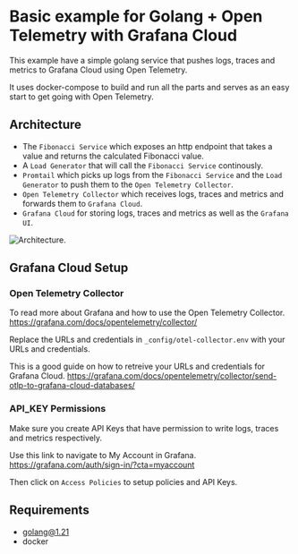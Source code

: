 # Basic example for Golang + Open Telemetry with Grafana Cloud

This example have a simple golang service that pushes logs, traces and metrics to Grafana Cloud using Open Telemetry.

It uses docker-compose to build and run all the parts and serves as an easy start to get going with Open Telemetry.


## Architecture
- The `Fibonacci Service` which exposes an http endpoint that takes a value and returns the calculated Fibonacci value.
- A `Load Generator` that will call the `Fibonacci Service` continously.
- `Promtail` which picks up logs from the `Fibonacci Service` and the `Load Generator` to push them to the `Open Telemetry Collector`.
- `Open Telemetry Collector` which receives logs, traces and metrics and forwards them to `Grafana Cloud`.
- `Grafana Cloud` for storing logs, traces and metrics as well as the `Grafana UI`.

![Architecture](https://www.planttext.com/api/plantuml/png/VLFBRi8m4BpdAxQSGAtK2yUgGaIK2nLLeUV8THPguKVaE2sewhzt0uvZ824NhxqpivDnCYaTiwvIChaJciigHtXAnu_fE4kDTanejCz9CjCERM55YTdKL3fdzZ34FLE5n0SOJ5afEFWzR8o5kP5CR-4UbWLgMAD4XSuUu4UuBvXRjc6QGIfDbGz6y9i0FQj3wL2ryYNQRy6n9FsLBmEsUOB5eJGidoDLp1bBb0Nj8HmCHZsqZVWqcd4kYFBIrE3dzR6osTuDkP4I-MdOSZrRKDiVtAGLrYZQIcAz-TBZ_vBE6BQdi8vP4Qaxk-ivqkp4COQTYFoSOvHGehR_Mg-zA79J64AjwxKNvMss3i_VwXtbvHN5qNjm7pJEsaDhLAJGWMXWsKSHfNxvdRHovxWET_N85d0nCI2YSty74JrgDk5tTvlGO-KGyRLkQ7MeXbwaIRSoGPtJN_yF "").


## Grafana Cloud Setup

### Open Telemetry Collector
To read more about Grafana and how to use the Open Telemetry Collector.
https://grafana.com/docs/opentelemetry/collector/

Replace the URLs and credentials in `_config/otel-collector.env` with your URLs and credentials.

This is a good guide on how to retreive your URLs and credentials for Grafana Cloud.
https://grafana.com/docs/opentelemetry/collector/send-otlp-to-grafana-cloud-databases/


### API_KEY Permissions
Make sure you create API Keys that have permission to write logs, traces and metrics respectively.

Use this link to navigate to My Account in Grafana.
https://grafana.com/auth/sign-in/?cta=myaccount

Then click on `Access Policies` to setup policies and API Keys.


## Requirements
- golang@1.21
- docker
